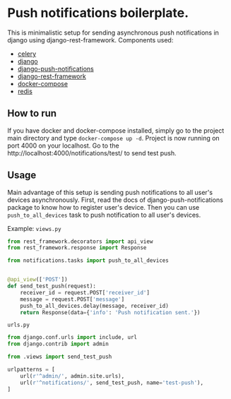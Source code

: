 # Push notifications boilerplate.
This is minimalistic setup for sending asynchronous push notifications in django using django-rest-framework.
Components used:
- [celery](https://github.com/celery/celery)
- [django](https://github.com/django/django)
- [django-push-notifications](https://github.com/django-push-notifications/django-push-notifications)
- [django-rest-framework](https://github.com/encode/django-rest-framework)
- [docker-compose](https://docs.docker.com/compose/)
- [redis](https://redis.io/)

## How to run
If you have docker and docker-compose installed, simply go to the project main directory and type `docker-compose up -d`.
Project is now running on port 4000 on your localhost. Go to the http://localhost:4000/notifications/test/ to send test push.


## Usage
Main advantage of this setup is sending push notifications to all user's devices asynchronously.
First, read the docs of django-push-notifications package to know how to register user's device. 
Then you can use `push_to_all_devices` task to push notification to all user's devices.

Example:
`views.py`
```python
from rest_framework.decorators import api_view
from rest_framework.response import Response

from notifications.tasks import push_to_all_devices


@api_view(['POST'])
def send_test_push(request):
    receiver_id = request.POST['receiver_id']
    message = request.POST['message']
    push_to_all_devices.delay(message, receiver_id)
    return Response(data={'info': 'Push notification sent.'})

```
`urls.py`
```python
from django.conf.urls import include, url
from django.contrib import admin

from .views import send_test_push

urlpatterns = [
    url(r'^admin/', admin.site.urls),
    url(r'^notifications/', send_test_push, name='test-push'),
]

```
